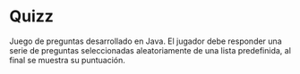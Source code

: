 # Quizz
Juego de preguntas desarrollado en Java. El jugador debe responder una serie de preguntas seleccionadas aleatoriamente de una lista predefinida, al final se muestra su puntuación.
